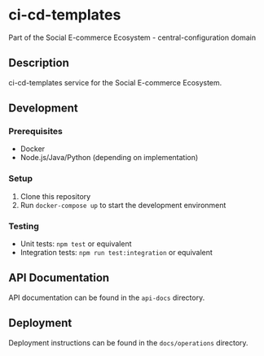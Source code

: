 # ci-cd-templates

Part of the Social E-commerce Ecosystem - central-configuration domain

## Description

ci-cd-templates service for the Social E-commerce Ecosystem.

## Development

### Prerequisites
- Docker
- Node.js/Java/Python (depending on implementation)

### Setup
1. Clone this repository
2. Run `docker-compose up` to start the development environment

### Testing
- Unit tests: `npm test` or equivalent
- Integration tests: `npm run test:integration` or equivalent

## API Documentation

API documentation can be found in the `api-docs` directory.

## Deployment

Deployment instructions can be found in the `docs/operations` directory.
